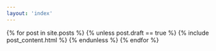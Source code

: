 ```yaml
---
layout: 'index'
---
```


{% for post in site.posts %}
 {% unless post.draft == true %}
   {% include post_content.html %}
 {% endunless %}
{% endfor %}
